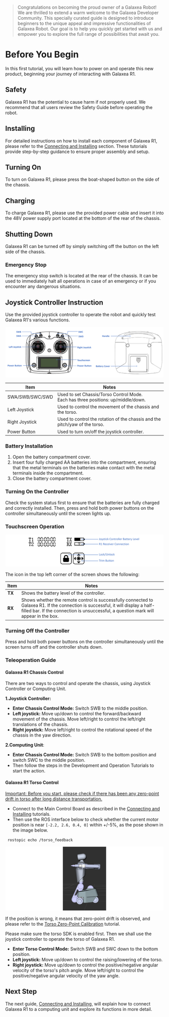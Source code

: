 > Congratulations on becoming the proud owner of a Galaxea Robot! We are thrilled to extend a warm welcome to the Galaxea Developer Community. This specially curated guide is designed to introduce beginners to the unique appeal and impressive functionalities of Galaxea Robot. Our goal is to help you quickly get started with us and empower you to explore the full range of possibilities that await you.

# Before You Begin

In this first tutorial, you will learn how to power on and operate this new product, beginning your journey of interacting with Galaxea R1.

## Safety 

Galaxea R1 has the potential to cause harm if not properly used. We recommend that all users review the Safety Guide before operating the robot.

## Installing

For detailed instructions on how to install each component of Galaxea R1, please refer to the [Connecting and Installing](GettingStarted_Connecting.md) section. These tutorials provide step-by-step guidance to ensure proper assembly and setup.

## Turning On

To turn on Galaxea R1, please press the boat-shaped button on the side of the chassis. 

## Charging

To charge Galaxea R1, please use the provided power cable and insert it into the 48V power supply port located at the bottom of the rear of the chassis. 

## Shutting Down 

Galaxea R1 can be turned off by simply switching off the button on the left side of the chassis. 

### Emergency Stop

The emergency stop switch is located at the rear of the chassis. It can be used to immediately halt all operations in case of an emergency or if you encounter any dangerous situations.

## Joystick Controller Instruction
Use the provided joystick controller to operate the robot and quickly test Galaxea R1's various functions.

![R1_controller](assets/R1_controller.png)


| **Item**        | **Notes**                                                    |
| --------------- | ------------------------------------------------------------ |
| SWA/SWB/SWC/SWD | Used to set Chassis/Torso Control Mode.<br />Each has three positions: up/middle/down. |
| Left Joystick   | Used to control the movement of the chassis and the torso.   |
| Right Joystick  | Used to control the rotation of the chassis and the pitch/yaw of the torso. |
| Power Button    | Used to turn on/off the joystick controller.                 |

### Battery Installation

1. Open the battery compartment cover.
2. Insert four fully charged AA batteries into the compartment, ensuring that the metal terminals on the batteries make contact with the metal terminals inside the compartment.
3. Close the battery compartment cover.

### Turning On the Controller

Check the system status first to ensure that the batteries are fully charged and correctly installed. 
Then, press and hold both power buttons on the controller simultaneously until the screen lights up.

### Touchscreen Operation

![R1_controller_touchscreen](assets/R1_controller_touchscreen.png)

The icon in the top left corner of the screen shows the following:

| **Item** | **Notes**                                                    |
| -------- | ------------------------------------------------------------ |
| **TX**   | Shows the battery level of the controller.                   |
| **RX**   | Shows whether the remote control is successfully connected to Galaxea R1. If the connection is successful, it will display a half-filled bar. If the connection is unsuccessful, a question mark will appear in the box. |


### Turning Off the Controller

Press and hold both power buttons on the controller simultaneously until the screen turns off and the controller shuts down.

### Teleoperation Guide

#### Galaxea R1 Chassis Control

There are two ways to control and operate the chassis, using Joystick Controller or Computing Unit.

**1.Joystick Controller:**
- **Enter Chassis Control Mode:** Switch SWB to the middle position.
- **Left joystick:** Move up/down to control the forward/backward movement of the chassis. Move left/right to control the left/right translations of the chassis.
- **Right joystick:** Move left/right to control the rotational speed of the chassis in the yaw direction.

**2.Computing Unit**:
- **Enter Chassis Control Mode:** Switch SWB to the bottom position and switch SWC to the middle position.
- Then follow the steps in the Development and Operation Tutorials to start the action.

#### Galaxea R1 Torso Control 

<u>Important: Before you start, please check if there has been any zero-point drift in torso after long distance transportation.</u> 

- Connect to the Main Control Board as described in the [Connecting and Installing](GettingStarted_Connecting.md) tutorials.
- Then use the ROS interface below to check whether the current motor position is near `[-2.2, 2.6, 0.4, 0]` within +/-5%, as the pose shown in the image below.


```shell
 rostopic echo /torso_feedback
 ```

![R1_torso_control](assets/R1_torso_control.png)



If the position is wrong, it means that zero-point drift is observed, and please refer to the [Torso Zero-Point Calibration](Software_Guide_Interface.md) tutorial.

Please make sure the torso SDK is enabled first. Then we shall use the joystick controller to operate the torso of Galaxea R1. 

- **Enter Torso Control Mode:** Switch SWB and SWC down to the bottom position.
- **Left joystick:** Move up/down to control the raising/lowering of the torso.
- **Right joystick:** Move up/down to control the positive/negative angular velocity of the torso's pitch angle. Move left/right to control the positive/negative angular velocity of the yaw angle.

## Next Step

The next guide, [Connecting and Installing](GettingStarted_Connecting.md), will explain how to connect Galaxea R1 to a computing unit and explore its functions in more detail.
